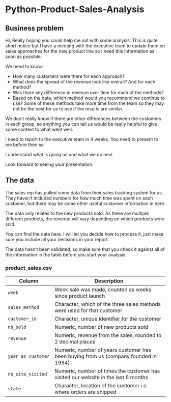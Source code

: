 # Python-Product-Sales-Analysis

## Business problem 

Hi,
Really hoping you could help me out with some analysis. This is quite short notice but I have a meeting with the executive team to update them on sales approaches for the new product line so I need this information as soon as possible.

We need to know:

- How many customers were there for each approach?
- What does the spread of the revenue look like overall? And for each method?
- Was there any difference in revenue over time for each of the methods?
- Based on the data, which method would you recommend we continue to use? Some of these methods take more time from the team so they may not be the best for us to use if the results are similar.

We don’t really know if there are other differences between the customers in each group, so anything you can tell us would be really helpful to give some context to what went well.

I need to report to the executive team in 4 weeks. You need to present to me before then so

I understand what is going on and what we do next.

Look forward to seeing your presentation.

## The data

The sales rep has pulled some data from their sales tracking system for us. They haven’t included numbers for how much time was spent on each customer, but there may be some other useful customer information in here.

The data only relates to the new products sold. As there are multiple different products, the revenue will vary depending on which products were sold.

You can find the data here. I will let you decide how to process it, just make sure you include all your decisions in your report.

The data hasn’t been validated, so make sure that you check it against all of the information in the table before you start your analysis.

### **product_sales.csv**
| Column | Description |
|--------|-------------|
| `week` | Week sale was made, counted as weeks since product launch |
| `sales_method` | Character, which of the three sales methods were used for that customer |
| `customer_id` | Character, unique identifier for the customer |
| `nb_sold` | Numeric, number of new products sold |
| `revenue` | Numeric, revenue from the sales, rounded to 2 decimal places |
| `year_as_customer` | Numeric, number of years customer has been buying from us (company founded in 1984) |
| `nb_site_visited` | Numeric, number of times the customer has visited our website in the last 6 months |
| `state` | Character, location of the customer i.e. where orders are shipped |
